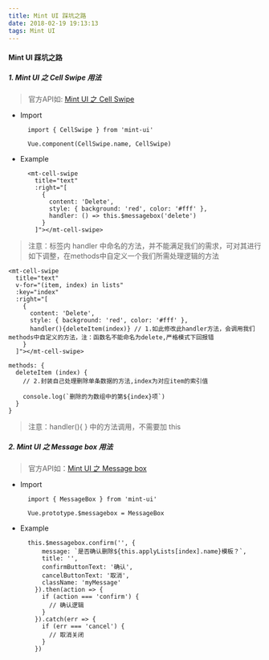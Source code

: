 ```yaml
---
title: Mint UI 踩坑之路
date: 2018-02-19 19:13:13
tags: Mint UI
---
```

#### Mint UI 踩坑之路

##### 1. Mint UI 之 Cell Swipe 用法
> 官方API如: [Mint UI 之 Cell Swipe](https://mint-ui.github.io/docs/#/en2/cell-swipe)

* Import

		import { CellSwipe } from 'mint-ui'

		Vue.component(CellSwipe.name, CellSwipe)
<!--more-->
* Example

		<mt-cell-swipe
		  title="text"
		  :right="[
		    {
		      content: 'Delete',
		      style: { background: 'red', color: '#fff' },
		      handler: () => this.$messagebox('delete')
		    }
		  ]"></mt-cell-swipe>

> 注意：标签内 handler 中命名的方法，并不能满足我们的需求，可对其进行如下调整，在methods中自定义一个我们所需处理逻辑的方法

	
	<mt-cell-swipe
	  title="text"
	  v-for="(item, index) in lists"
	  :key="index"
	  :right="[
	    {
	      content: 'Delete',
	      style: { background: 'red', color: '#fff' },
	      handler(){deleteItem(index)} // 1.如此修改此handler方法，会调用我们methods中自定义的方法，注：函数名不能命名为delete,严格模式下回报错
	    }
	  ]"></mt-cell-swipe>

	methods: {
	  deleteItem (index) {
	    // 2.封装自己处理删除单条数据的方法,index为对应item的索引值

		console.log(`删除的为数组中的第${index}项`)
	  }
	}

> 注意：handler(){ } 中的方法调用，不需要加 this
	  

##### 2. Mint UI 之 Message box 用法
> 官方API如：[Mint UI 之 Message box](https://mint-ui.github.io/docs/#/en2/message-box)

* Import

		import { MessageBox } from 'mint-ui'
		
		Vue.prototype.$messagebox = MessageBox
		
* Example

		this.$messagebox.confirm('', {
	        message: `是否确认删除${this.applyLists[index].name}模板？`,
	        title: '',
	        confirmButtonText: '确认',
	        cancelButtonText: '取消',
	        className: 'myMessage'
	      }).then(action => {
	        if (action === 'confirm') {
	          // 确认逻辑
	        }
	      }).catch(err => {
	        if (err === 'cancel') {
	          // 取消关闭
	        }
	      })
